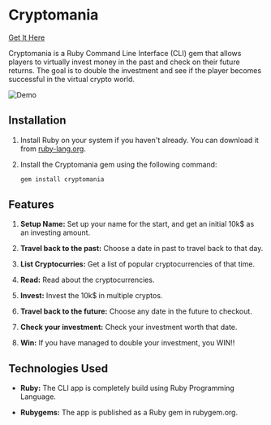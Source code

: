 # Cryptomania

[Get It Here](https://rubygems.org/gems/cryptomania)

Cryptomania is a Ruby Command Line Interface (CLI) gem that allows players to virtually invest money in the past and check on their future returns. The goal is to double the investment and see if the player becomes successful in the virtual crypto world.

![Demo](./Cryptomania.gif)

## Installation

1. Install Ruby on your system if you haven't already. You can download it from [ruby-lang.org](https://www.ruby-lang.org/).

2. Install the Cryptomania gem using the following command:

   ```bash
   gem install cryptomania


## Features

1. **Setup Name:** Set up your name for the start, and get an initial 10k$ as an investing amount.

2. **Travel back to the past:** Choose a date in past to travel back to that day.

3. **List Cryptocurries:** Get a list of popular cryptocurrencies of that time.

4. **Read:** Read about the cryptocurrencies.

5. **Invest:** Invest the 10k$ in multiple cryptos.
   
6. **Travel back to the future:** Choose any date in the future to checkout.
   
7. **Check your investment:** Check your investment worth that date.
   
8. **Win:** If you have managed to double your investment, you WIN!!

## Technologies Used

- **Ruby:** The CLI app is completely build using Ruby Programming Language.

- **Rubygems:** The app is published as a Ruby gem in rubygem.org.


